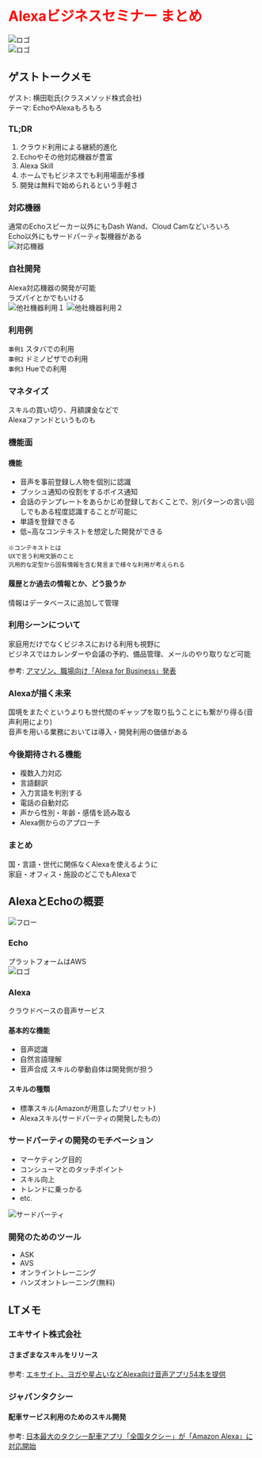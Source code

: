 # <span style="color:red">Alexaビジネスセミナー まとめ</span>
![ロゴ](image/alexa_logo.png)  
![ロゴ](image/echo_logo.png)
## ゲストトークメモ
ゲスト: 横田聡氏(クラスメソッド株式会社)  
テーマ: EchoやAlexaもろもろ

### TL;DR
1. クラウド利用による継続的進化
1. Echoやその他対応機器が豊富
1. Alexa Skill
1. ホームでもビジネスでも利用場面が多様
1. 開発は無料で始められるという手軽さ

### 対応機器
通常のEchoスピーカー以外にもDash Wand、Cloud Camなどいろいろ  
Echo以外にもサードパーティ製機器がある  
![対応機器](image/echo_v.png)

### 自社開発
Alexa対応機器の開発が可能  
ラズパイとかでもいける  
![他社機器利用１](image/third_p_1.jpg)
![他社機器利用２](image/third_p_2.png)

### 利用例
`事例1` スタバでの利用  
`事例2` ドミノピザでの利用  
`事例3` Hueでの利用

### マネタイズ
スキルの買い切り、月額課金などで  
Alexaファンドというものも

### 機能面
#### 機能
+ 音声を事前登録し人物を個別に認識
+ プッシュ通知の役割をするボイス通知
+ 会話のテンプレートをあらかじめ登録しておくことで、別パターンの言い回しでもある程度認識することが可能に
+ 単語を登録できる
+ 低~高なコンテキストを想定した開発ができる

```
※コンテキストとは
UXで言う利用文脈のこと
汎用的な定型から固有情報を含む発言まで様々な利用が考えられる
```

#### 履歴とか過去の情報とか、どう扱うか
情報はデータベースに追加して管理

### 利用シーンについて
家庭用だけでなくビジネスにおける利用も視野に  
ビジネスではカレンダーや会議の予約、備品管理、メールのやり取りなど可能

参考: [アマゾン、職場向け「Alexa for Business」発表](https://japan.zdnet.com/article/35111239/)

### Alexaが描く未来
国境をまたぐというよりも世代間のギャップを取り払うことにも繋がり得る(音声利用により)  
音声を用いる業務においては導入・開発利用の価値がある

### 今後期待される機能
+ 複数入力対応
+ 言語翻訳
+ 入力言語を判別する
+ 電話の自動対応
+ 声から性別・年齢・感情を読み取る
+ Alexa側からのアプローチ

### まとめ
国・言語・世代に関係なくAlexaを使えるように  
家庭・オフィス・施設のどこでもAlexaで


## AlexaとEchoの概要
![フロー](image/alexa_skill_flow.png)
### Echo
プラットフォームはAWS  
![ロゴ](image/aws_logo.png)

### Alexa
クラウドベースの音声サービス

#### 基本的な機能
+ 音声認識
+ 自然言語理解
+ 音声合成
スキルの挙動自体は開発側が担う

#### スキルの種類
+ 標準スキル(Amazonが用意したプリセット)
+ Alexaスキル(サードパーティの開発したもの)

### サードパーティの開発のモチベーション
+ マーケティング目的
+ コンシューマとのタッチポイント
+ スキル向上
+ トレンドに乗っかる
+ etc.  

![サードパーティ](image/alexa_skill_third_p.jpg)

### 開発のためのツール
+ ASK
+ AVS
+ オンライントレーニング
+ ハンズオントレーニング(無料)

## LTメモ
### エキサイト株式会社
#### さまざまなスキルをリリース
参考: [エキサイト、ヨガや星占いなどAlexa向け音声アプリ54本を提供](https://news.mynavi.jp/article/20171108-a243/)
### ジャパンタクシー
#### 配車サービス利用のためのスキル開発
参考: [日本最大のタクシー配車アプリ「全国タクシー」が「Amazon Alexa」に対応開始](https://japantaxi.co.jp/news/cat-pr/2017/11/08/pr.html)
